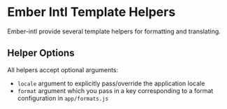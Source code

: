 # Ember Intl Template Helpers

Ember-intl provide several template helpers for formatting and translating.

## Helper Options

All helpers accept optional arguments:
* `locale` argument to explicitly pass/override the application locale
* `format` argument which you pass in a key corresponding to a format configuration in `app/formats.js`

